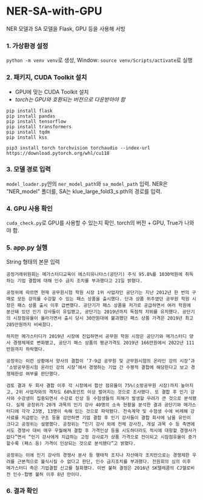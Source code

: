 # NER-SA-with-GPU

NER 모델과 SA 모델을 Flask, GPU 등을 사용해 서빙

### 1. 가상환경 설정
`python -m venv venv`로 생성, 
Window: `source venv/Scripts/activate`로 실행


### 2. 패키지, CUDA Toolkit 설치
- GPU에 맞는 CUDA Toolkit 설치
- *torch는 GPU와 호환되는 버전으로 다운받아야 함*

```
pip install flask
pip install pandas
pip install tensorflow
pip install transformers
pip install tqdm
pip install kss

pip3 install torch torchvision torchaudio --index-url https://download.pytorch.org/whl/cu118

```

### 3. 모델 경로 입력
`model_loader.py`안의 `ner_model_path`와 `sa_model_path` 입력.
NER은 "NER_model" 폴더를, SA는 klue_large_fold3_s.pth의 경로를 입력.

### 4. GPU 사용 확인
`cuda_check.py`로 GPU를 사용할 수 있는지 확인.
torch의 버전 + GPU, True가 나와야 함.

### 5. app.py 실행
String 형태의 본문 입력

    공정거래위원회는 메가스터디교육이 에스티유니타스(공단기) 주식 95.8%를 1030억원에 취득하는 기업 결합에 대해 인수 금지 조치를 부과했다고 21일 밝혔다.

    공정위에 따르면 현재 공무원시험 학원 시장 1위 사업자인 공단기는 지난 2012년 한 번의 구매로 모든 강의를 수강할 수 있는 패스 상품을 출시했다. 단과 상품 위주였던 공무원 학원 시장은 패스 상품 출시 이후 급변했다. 공단기가 패스 상품을 저가로 공급하면서 여러 학원에 분산돼 있던 인기 강사들이 유입됐고, 공단기는 2019년까지 독점적 지위를 유지했다. 공단기의 시장점유율이 올라가면서 출시 당시 30만원대에 불과했던 패스 상품 가격은 2019년 최고 285만원까지 비싸졌다.

    하지만 메가스터디가 2019년 시장에 진입하면서 공무원 학원 시장은 공단기와 메가스터디 양사 경쟁체제로 변화됐고, 공단기 패스 상품의 평균가격도 2019년 166만원에서 2022년 111만원까지 하락했다.

    공정위는 이런 상황에서 양사의 결합이 ‘7·9급 공무원 및 군무원시험의 온라인 강의 시장’과 ‘소방공무원시험 온라인 강의 시장’에서 경쟁하는 기업 간 수평적 결합에 해당한다고 보고 경쟁제한성 여부를 판단했다.

    검토 결과 두 회사 결합 이후 각 시장에서 합산 점유율이 75%(소방공무원 시장)까지 높아지고, 2위 사업자와의 격차도 60%포인트 이상 벌어지는 것으로 조사됐다. 또 결합 후 인기 강사와 수강생이 집중되면서 수강료 인상 등 수험생들의 피해가 발생할 우려가 큰 것으로 분석됐다. 실제 공정위가 20개 과목의 인기 강사 40명의 소속 현황을 분석한 결과 공단기와 메가스터디에 각각 23명, 13명이 속해 있는 것으로 파악됐다. 전속계약 및 수험생 수에 비례해 강사료를 지급받는 구조 등을 감안하면 기업 결합 후 인기 강사들이 결합 회사에 남을 유인이 크다고 공정위는 설명했다. 공정위는 “인기 강사 외에 전체 강사진, 개설 과목 수 등 측면에서도 경쟁사 대비 매우 우월해져 결합 후 가격인상 등을 시도하더라도 적시에 대항할 경쟁사가 없다”면서 “인기 강사에게 지급하는 고정 강사료가 상품 가격으로 전이되고 시잠점유율이 증가할수록 (패스 등) 가격이 인상되는 것으로 분석됐다”고 밝혔다.

    공정위는 이에 인기 강사의 경쟁사 분사 등 행태적 조치나 자산매각 조치만으로는 경쟁제한 우려를 근본적으로 불식시킬 수 없다고 판단, 인수 금지조치를 부과했다. 전원회의 심의 이후 메가스터디 측은 기업결합 신고를 철회했다. 이번 불허 결정은 2016년 SK텔레콤의 CJ헬로비전 인수·합병 불허 이후 8년 만이다.


### 6. 결과 확인


